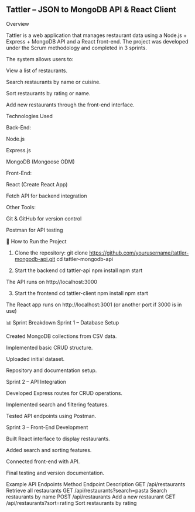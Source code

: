 ## Tattler – JSON to MongoDB API & React Client

Overview

Tattler is a web application that manages restaurant data using a Node.js + Express + MongoDB API and a React front-end.
The project was developed under the Scrum methodology and completed in 3 sprints.

The system allows users to:

View a list of restaurants.

Search restaurants by name or cuisine.

Sort restaurants by rating or name.

Add new restaurants through the front-end interface.

Technologies Used

Back-End:

Node.js

Express.js

MongoDB (Mongoose ODM)

Front-End:

React (Create React App)

Fetch API for backend integration

Other Tools:

Git & GitHub for version control

Postman for API testing

🚀 How to Run the Project
1. Clone the repository:
git clone https://github.com/yourusername/tattler-mongodb-api.git
cd tattler-mongodb-api

2. Start the backend
cd tattler-api
npm install
npm start


The API runs on http://localhost:3000

3. Start the frontend
cd tattler-client
npm install
npm start


The React app runs on http://localhost:3001
 (or another port if 3000 is in use)

📊 Sprint Breakdown
Sprint 1 – Database Setup

Created MongoDB collections from CSV data.

Implemented basic CRUD structure.

Uploaded initial dataset.

Repository and documentation setup.

Sprint 2 – API Integration

Developed Express routes for CRUD operations.

Implemented search and filtering features.

Tested API endpoints using Postman.

Sprint 3 – Front-End Development

Built React interface to display restaurants.

Added search and sorting features.

Connected front-end with API.

Final testing and version documentation.

Example API Endpoints
Method	Endpoint	Description
GET	/api/restaurants	Retrieve all restaurants
GET	/api/restaurants?search=pasta	Search restaurants by name
POST	/api/restaurants	Add a new restaurant
GET	/api/restaurants?sort=rating	Sort restaurants by rating
